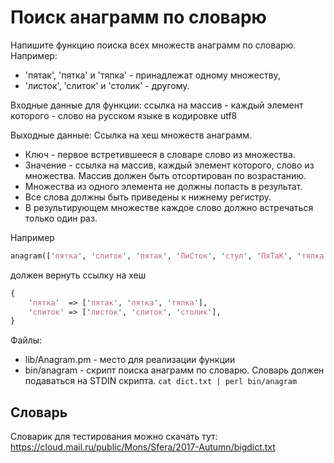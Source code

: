 Поиск анаграмм по словарю
=================================

Напишите функцию поиска всех множеств анаграмм по словарю.
Например:
* 'пятак', 'пятка' и 'тяпка' - принадлежат одному множеству,
* 'листок', 'слиток' и 'столик' - другому.

Входные данные для функции:
ссылка на массив - каждый элемент которого - слово на русском языке в кодировке utf8

Выходные данные:
Ссылка на хеш множеств анаграмм.
* Ключ - первое встретившееся в словаре слово из множества.
* Значение - ссылка на массив, каждый элемент которого, слово из множества. Массив должен быть отсортирован по возрастанию.
* Множества из одного элемента не должны попасть в результат.
* Все слова должны быть приведены к нижнему регистру.
* В результирующем множестве каждое слово должно встречаться только один раз.

Например
```perl
anagram(['пятка', 'слиток', 'пятак', 'ЛиСток', 'стул', 'ПяТаК', 'тяпка', 'столик', 'слиток'])
```
должен вернуть ссылку на хеш
```perl
{
    'пятка'  => ['пятак', 'пятка', 'тяпка'],
    'слиток' => ['листок', 'слиток', 'столик'],
}
```

Файлы:
* lib/Anagram.pm - место для реализации функции
* bin/anagram - скрипт поиска анаграмм по словарю. Словарь должен подаваться на STDIN скрипта. ```cat dict.txt | perl bin/anagram```

Словарь
----------------
Словарик для тестирования можно скачать тут: https://cloud.mail.ru/public/Mons/Sfera/2017-Autumn/bigdict.txt
